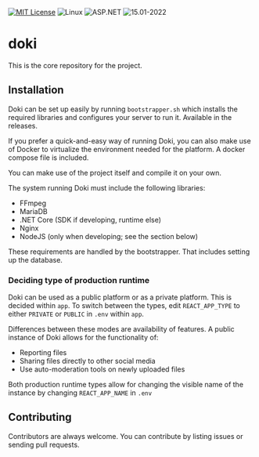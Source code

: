 <p>
  <a href="/LICENSE"><img src="https://img.shields.io/badge/License-MIT-black.svg" alt="MIT License"></a>
  <a><img src="https://img.shields.io/badge/OS-Linux-blue.svg" alt="Linux"></a>
  <a><img src="https://img.shields.io/badge/Platform-ASP.NET-blue.svg" alt="ASP.NET"></a>
  <a><img src="https://img.shields.io/badge/Build-15.01--2022-blue.svg" alt="15.01-2022"></a>
</p>

# doki

This is the core repository for the project.

## Installation

Doki can be set up easily by running `bootstrapper.sh` which
installs the required libraries and configures your server to run it. Available in the releases.

If you prefer a quick-and-easy way of running Doki, you can also make use
of Docker to virtualize the environment needed for the platform. A docker compose file is included.

You can make use of the project itself and compile it on your own.

The system running Doki must include the following libraries:

- FFmpeg
- MariaDB
- .NET Core (SDK if developing, runtime else)
- Nginx
- NodeJS (only when developing; see the section below)

These requirements are handled by the bootstrapper. That includes setting up the database.

### Deciding type of production runtime

Doki can be used as a public platform or as a private platform. This is
decided within `app`. To switch between the types, edit  `REACT_APP_TYPE` to either `PRIVATE` or `PUBLIC` in `.env` within `app`.

Differences between these modes are availability of features. A public instance of Doki allows for the functionality of:

- Reporting files
- Sharing files directly to other social media
- Use auto-moderation tools on newly uploaded files

Both production runtime types allow for changing the visible name of the instance by changing `REACT_APP_NAME` in `.env`

## Contributing

Contributors are always welcome. You can contribute by listing issues or sending pull requests.
